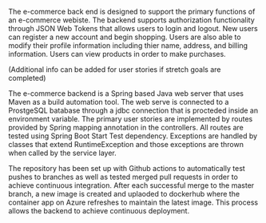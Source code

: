 The e-commerce back end is designed to support the primary functions of an e-commerce webiste. The backend supports authorization functionality through JSON Web Tokens that allows users to login and logout. New users can register a new account and begin shopping. Users are also able to modify their profile information including thier name, address, and billing information. Users can view products in order to make purchases.

(Additional info can be added for user stories if stretch goals are completed)

The e-commerce backend is a Spring based Java web server that uses Maven as a build automation tool. The web serve is connected to a ProstgeSQL batabase through a jdbc connection that is procteded inside an environment variable. The primary user stories are implemented by routes provided by Spring mapping annotation in the controllers. All routes are tested using Spring Boot Start Test dependency. Exceptions are handled by classes that extend RuntimeException and those exceptions are thrown when called by the service layer. 

The repository has been set up with Github actions to automatically test pushes to branches as well as tested merged pull requests in order to achieve continuous integration. After each successful merge to the master branch, a new image is created and uplaoded to dockerhub where the container app on Azure refreshes to maintain the latest image. This process allows the backend to achieve continuous deployment.
